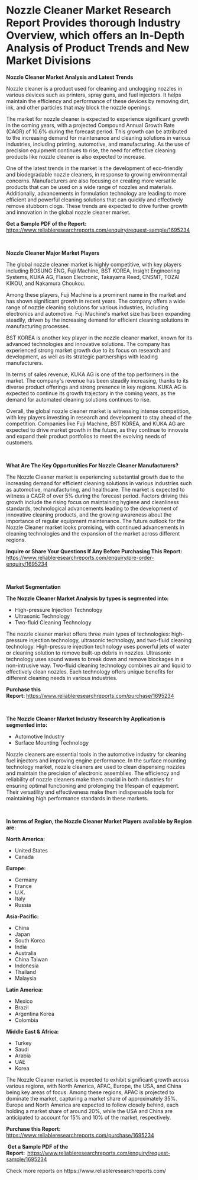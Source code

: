 <p><h1>Nozzle Cleaner Market Research Report Provides thorough Industry Overview, which offers an In-Depth Analysis of Product Trends and New Market Divisions</h1></p><p><strong>Nozzle Cleaner Market Analysis and Latest Trends</strong></p>
<p><p>Nozzle cleaner is a product used for cleaning and unclogging nozzles in various devices such as printers, spray guns, and fuel injectors. It helps maintain the efficiency and performance of these devices by removing dirt, ink, and other particles that may block the nozzle openings.</p><p>The market for nozzle cleaner is expected to experience significant growth in the coming years, with a projected Compound Annual Growth Rate (CAGR) of 10.6% during the forecast period. This growth can be attributed to the increasing demand for maintenance and cleaning solutions in various industries, including printing, automotive, and manufacturing. As the use of precision equipment continues to rise, the need for effective cleaning products like nozzle cleaner is also expected to increase.</p><p>One of the latest trends in the market is the development of eco-friendly and biodegradable nozzle cleaners, in response to growing environmental concerns. Manufacturers are also focusing on creating more versatile products that can be used on a wide range of nozzles and materials. Additionally, advancements in formulation technology are leading to more efficient and powerful cleaning solutions that can quickly and effectively remove stubborn clogs. These trends are expected to drive further growth and innovation in the global nozzle cleaner market.</p></p>
<p><strong>Get a Sample PDF of the Report:&nbsp;</strong> <a href="https://www.reliableresearchreports.com/enquiry/request-sample/1695234">https://www.reliableresearchreports.com/enquiry/request-sample/1695234</a></p>
<p>&nbsp;</p>
<p><strong>Nozzle Cleaner Major Market Players</strong></p>
<p><p>The global nozzle cleaner market is highly competitive, with key players including BOSUNG ENG, Fuji Machine, BST KOREA, Insight Engineering Systems, KUKA AG, Flason Electronic, Takayama Reed, CNSMT, TOZAI KIKOU, and Nakamura Choukou.</p><p>Among these players, Fuji Machine is a prominent name in the market and has shown significant growth in recent years. The company offers a wide range of nozzle cleaning solutions for various industries, including electronics and automotive. Fuji Machine's market size has been expanding steadily, driven by the increasing demand for efficient cleaning solutions in manufacturing processes.</p><p>BST KOREA is another key player in the nozzle cleaner market, known for its advanced technologies and innovative solutions. The company has experienced strong market growth due to its focus on research and development, as well as its strategic partnerships with leading manufacturers.</p><p>In terms of sales revenue, KUKA AG is one of the top performers in the market. The company's revenue has been steadily increasing, thanks to its diverse product offerings and strong presence in key regions. KUKA AG is expected to continue its growth trajectory in the coming years, as the demand for automated cleaning solutions continues to rise.</p><p>Overall, the global nozzle cleaner market is witnessing intense competition, with key players investing in research and development to stay ahead of the competition. Companies like Fuji Machine, BST KOREA, and KUKA AG are expected to drive market growth in the future, as they continue to innovate and expand their product portfolios to meet the evolving needs of customers.</p></p>
<p>&nbsp;</p>
<p><strong>What Are The Key Opportunities For Nozzle Cleaner Manufacturers?</strong></p>
<p><p>The Nozzle Cleaner market is experiencing substantial growth due to the increasing demand for efficient cleaning solutions in various industries such as automotive, manufacturing, and healthcare. The market is expected to witness a CAGR of over 5% during the forecast period. Factors driving this growth include the rising focus on maintaining hygiene and cleanliness standards, technological advancements leading to the development of innovative cleaning products, and the growing awareness about the importance of regular equipment maintenance. The future outlook for the Nozzle Cleaner market looks promising, with continued advancements in cleaning technologies and the expansion of the market across different regions.</p></p>
<p><strong>Inquire or Share Your Questions If Any Before Purchasing This Report:</strong> <a href="https://www.reliableresearchreports.com/enquiry/pre-order-enquiry/1695234">https://www.reliableresearchreports.com/enquiry/pre-order-enquiry/1695234</a></p>
<p>&nbsp;</p>
<p><strong>Market Segmentation</strong></p>
<p><strong>The Nozzle Cleaner Market Analysis by types is segmented into:</strong></p>
<p><ul><li>High-pressure Injection Technology</li><li>Ultrasonic Technology</li><li>Two-fluid Cleaning Technology</li></ul></p>
<p><p>The nozzle cleaner market offers three main types of technologies: high-pressure injection technology, ultrasonic technology, and two-fluid cleaning technology. High-pressure injection technology uses powerful jets of water or cleaning solution to remove built-up debris in nozzles. Ultrasonic technology uses sound waves to break down and remove blockages in a non-intrusive way. Two-fluid cleaning technology combines air and liquid to effectively clean nozzles. Each technology offers unique benefits for different cleaning needs in various industries.</p></p>
<p><strong>Purchase this Report:&nbsp;</strong><a href="https://www.reliableresearchreports.com/purchase/1695234">https://www.reliableresearchreports.com/purchase/1695234</a></p>
<p>&nbsp;</p>
<p><strong>The Nozzle Cleaner Market Industry Research by Application is segmented into:</strong></p>
<p><ul><li>Automotive Industry</li><li>Surface Mounting Technology</li></ul></p>
<p><p>Nozzle cleaners are essential tools in the automotive industry for cleaning fuel injectors and improving engine performance. In the surface mounting technology market, nozzle cleaners are used to clean dispensing nozzles and maintain the precision of electronic assemblies. The efficiency and reliability of nozzle cleaners make them crucial in both industries for ensuring optimal functioning and prolonging the lifespan of equipment. Their versatility and effectiveness make them indispensable tools for maintaining high performance standards in these markets.</p></p>
<p>&nbsp;</p>
<p><strong>In terms of Region, the Nozzle Cleaner Market Players available by Region are:</strong></p>
<p>
    <p> <strong> North America: </strong>
        <ul>
            <li>United States</li>
            <li>Canada</li>
        </ul>
        </p> 
    <p> <strong> Europe: </strong>
        <ul>
            <li>Germany</li>
            <li>France</li>
            <li>U.K.</li>
            <li>Italy</li>
            <li>Russia</li>
        </ul>
        </p> 
    <p> <strong> Asia-Pacific: </strong>
        <ul>
            <li>China</li>
            <li>Japan</li>
            <li>South Korea</li>
            <li>India</li>
            <li>Australia</li>
            <li>China Taiwan</li>
            <li>Indonesia</li>
            <li>Thailand</li>
            <li>Malaysia</li>
        </ul>
        </p> 
    <p> <strong> Latin America: </strong>
        <ul>
            <li>Mexico</li>
            <li>Brazil</li>
            <li>Argentina Korea</li>
            <li>Colombia</li>
        </ul>
        </p> 
    <p> <strong> Middle East & Africa: </strong>
        <ul>
            <li>Turkey</li>
            <li>Saudi</li>
            <li>Arabia</li>
            <li>UAE</li>
            <li>Korea</li>
        </ul>
    </p>
    </p>
<p><p>The Nozzle Cleaner market is expected to exhibit significant growth across various regions, with North America, APAC, Europe, the USA, and China being key areas of focus. Among these regions, APAC is projected to dominate the market, capturing a market share of approximately 35%. Europe and North America are expected to follow closely behind, each holding a market share of around 20%, while the USA and China are anticipated to account for 15% and 10% of the market, respectively.</p></p>
<p><strong>Purchase this Report: </strong><a href="https://www.reliableresearchreports.com/purchase/1695234">https://www.reliableresearchreports.com/purchase/1695234</a></p>
<p>&nbsp;<strong>Get a Sample PDF of the Report:&nbsp;&nbsp;</strong><a href="https://www.reliableresearchreports.com/enquiry/request-sample/1695234">https://www.reliableresearchreports.com/enquiry/request-sample/1695234</a></p>
<p><strong></strong></p>
<p>Check more reports on https://www.reliableresearchreports.com/</p>